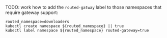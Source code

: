 TODO: work how to add the `routed-gatway` label to those namespaces that require gateway support:
```
routed_namespace=downloaders
kubectl create namespace ${routed_namespace} || true
kubectl label namespace ${routed_namespace} routed-gateway=true
```
